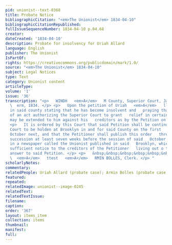 ```yaml
---
pid: unionist--text-0368
title: Probate Notice
bibliographicCitation: "<em>The Unionist</em> 1834-04-10"
bibliographicCitationRepublished: 
fullIssueSequenceNumber: 1834-04-10 p.04.68
creator: 
dateCreated: '1834-04-10'
description: Probate for insolvency for Uriah Allard
language: English
publisher: The Unionist
IsPartOf: 
rights: https://creativecommons.org/publicdomain/mark/1.0/
source: "<em>The Unionist</em> 1834-04-10"
subject: Legal Notices
type: Text
category: Unionist content
articleType: 
volume: '1'
issue: '36'
transcription: "<p>   WINDH   <em>A</em>   M County, Superior Court, January   <em>T</em>
  \  erm, 1834. </p> <p>   Upon the petition of Uriah   <em>A</em>   llard of Woodstock
  in said county stating that he has become insolvent and   praying that the benefit
  of an act authorizing the Superior Court to grant   relief in certain cases of insolvency
  may be extended to him against his   creditors as by the Petition on file. </p>
  <p>   It is ordered by this Court that said Petition shall be continued to the   Superior
  Court to be holden at Brooklyn in and for said County on the first   Tuesday of
  October next, and that the Petitioner shall publish this order   three weeks in
  succession at least seven weeks before the session of said   October Superior Court
  in a newspaper called the Unionist published in said   Brooklyn, which shall be
  sufficient notice to the creditors of the Petitioner   living out o this state to
  answer to said Petition. </p> <p>   &nbsp;&nbsp;&nbsp;&nbsp;&nbsp;&nbsp;&nbsp;&nbsp;&nbsp;&nbsp;&nbsp;&nbsp;&nbsp;&nbsp;&nbsp;&nbsp;&nbsp;&nbsp;&nbsp;&nbsp;&nbsp;&nbsp;&nbsp;
  \  <em>A</em>   ttest   <em>A</em>   RMIN BOLLES, Clerk. </p> "
scholarlyNotes: 
commentary: 
relatedPeople: Uriah Allard (probate case); Armin Bolles (probate case)
featured: 
repeated: 
relatedImage: unionist--image-0245
relatedText: 
relatedTextIssue: 
filename: 
caption: 
order: '367'
layout: items_item
collection: items
thumbnail: 
manifest: 
full: 
---
```

